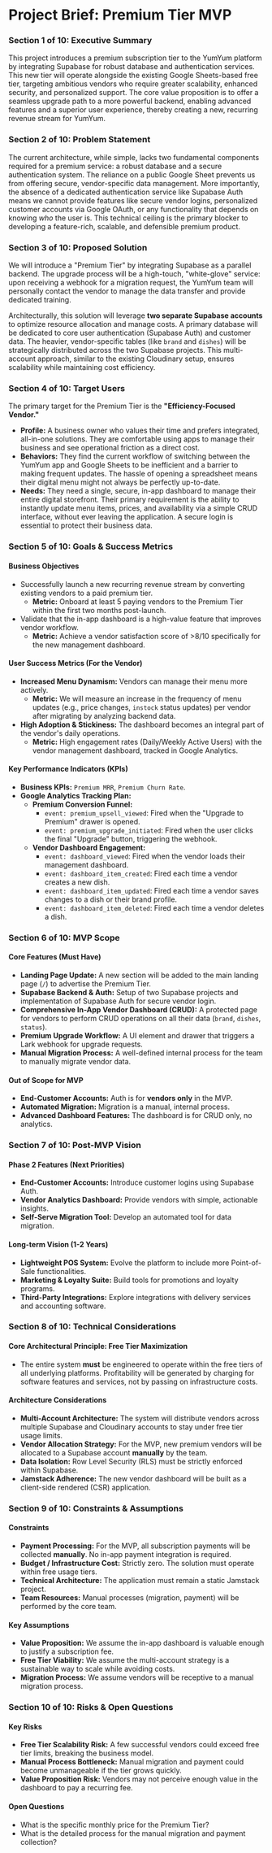 # Project Brief: Premium Tier MVP

### Section 1 of 10: Executive Summary
This project introduces a premium subscription tier to the YumYum platform by integrating Supabase for robust database and authentication services. This new tier will operate alongside the existing Google Sheets-based free tier, targeting ambitious vendors who require greater scalability, enhanced security, and personalized support. The core value proposition is to offer a seamless upgrade path to a more powerful backend, enabling advanced features and a superior user experience, thereby creating a new, recurring revenue stream for YumYum.

### Section 2 of 10: Problem Statement
The current architecture, while simple, lacks two fundamental components required for a premium service: a robust database and a secure authentication system. The reliance on a public Google Sheet prevents us from offering secure, vendor-specific data management. More importantly, the absence of a dedicated authentication service like Supabase Auth means we cannot provide features like secure vendor logins, personalized customer accounts via Google OAuth, or any functionality that depends on knowing *who* the user is. This technical ceiling is the primary blocker to developing a feature-rich, scalable, and defensible premium product.

### Section 3 of 10: Proposed Solution
We will introduce a "Premium Tier" by integrating Supabase as a parallel backend. The upgrade process will be a high-touch, "white-glove" service: upon receiving a webhook for a migration request, the YumYum team will personally contact the vendor to manage the data transfer and provide dedicated training.

Architecturally, this solution will leverage **two separate Supabase accounts** to optimize resource allocation and manage costs. A primary database will be dedicated to core user authentication (Supabase Auth) and customer data. The heavier, vendor-specific tables (like `brand` and `dishes`) will be strategically distributed across the two Supabase projects. This multi-account approach, similar to the existing Cloudinary setup, ensures scalability while maintaining cost efficiency.

### Section 4 of 10: Target Users
The primary target for the Premium Tier is the **"Efficiency-Focused Vendor."**
*   **Profile:** A business owner who values their time and prefers integrated, all-in-one solutions. They are comfortable using apps to manage their business and see operational friction as a direct cost.
*   **Behaviors:** They find the current workflow of switching between the YumYum app and Google Sheets to be inefficient and a barrier to making frequent updates. The hassle of opening a spreadsheet means their digital menu might not always be perfectly up-to-date.
*   **Needs:** They need a single, secure, in-app dashboard to manage their entire digital storefront. Their primary requirement is the ability to instantly update menu items, prices, and availability via a simple CRUD interface, without ever leaving the application. A secure login is essential to protect their business data.

### Section 5 of 10: Goals & Success Metrics
#### Business Objectives
*   Successfully launch a new recurring revenue stream by converting existing vendors to a paid premium tier.
    *   **Metric:** Onboard at least 5 paying vendors to the Premium Tier within the first two months post-launch.
*   Validate that the in-app dashboard is a high-value feature that improves vendor workflow.
    *   **Metric:** Achieve a vendor satisfaction score of >8/10 specifically for the new management dashboard.
#### User Success Metrics (For the Vendor)
*   **Increased Menu Dynamism:** Vendors can manage their menu more actively.
    *   **Metric:** We will measure an increase in the frequency of menu updates (e.g., price changes, `instock` status updates) per vendor after migrating by analyzing backend data.
*   **High Adoption & Stickiness:** The dashboard becomes an integral part of the vendor's daily operations.
    *   **Metric:** High engagement rates (Daily/Weekly Active Users) with the vendor management dashboard, tracked in Google Analytics.
#### Key Performance Indicators (KPIs)
*   **Business KPIs:** `Premium MRR`, `Premium Churn Rate`.
*   **Google Analytics Tracking Plan:**
    *   **Premium Conversion Funnel:**
        *   `event: premium_upsell_viewed`: Fired when the "Upgrade to Premium" drawer is opened.
        *   `event: premium_upgrade_initiated`: Fired when the user clicks the final "Upgrade" button, triggering the webhook.
    *   **Vendor Dashboard Engagement:**
        *   `event: dashboard_viewed`: Fired when the vendor loads their management dashboard.
        *   `event: dashboard_item_created`: Fired each time a vendor creates a new dish.
        *   `event: dashboard_item_updated`: Fired each time a vendor saves changes to a dish or their brand profile.
        *   `event: dashboard_item_deleted`: Fired each time a vendor deletes a dish.

### Section 6 of 10: MVP Scope
#### Core Features (Must Have)
*   **Landing Page Update:** A new section will be added to the main landing page (`/`) to advertise the Premium Tier.
*   **Supabase Backend & Auth:** Setup of two Supabase projects and implementation of Supabase Auth for secure vendor login.
*   **Comprehensive In-App Vendor Dashboard (CRUD):** A protected page for vendors to perform CRUD operations on all their data (`brand`, `dishes`, `status`).
*   **Premium Upgrade Workflow:** A UI element and drawer that triggers a Lark webhook for upgrade requests.
*   **Manual Migration Process:** A well-defined internal process for the team to manually migrate vendor data.
#### Out of Scope for MVP
*   **End-Customer Accounts:** Auth is for **vendors only** in the MVP.
*   **Automated Migration:** Migration is a manual, internal process.
*   **Advanced Dashboard Features:** The dashboard is for CRUD only, no analytics.

### Section 7 of 10: Post-MVP Vision
#### Phase 2 Features (Next Priorities)
*   **End-Customer Accounts:** Introduce customer logins using Supabase Auth.
*   **Vendor Analytics Dashboard:** Provide vendors with simple, actionable insights.
*   **Self-Serve Migration Tool:** Develop an automated tool for data migration.
#### Long-term Vision (1-2 Years)
*   **Lightweight POS System:** Evolve the platform to include more Point-of-Sale functionalities.
*   **Marketing & Loyalty Suite:** Build tools for promotions and loyalty programs.
*   **Third-Party Integrations:** Explore integrations with delivery services and accounting software.

### Section 8 of 10: Technical Considerations
#### Core Architectural Principle: Free Tier Maximization
*   The entire system **must** be engineered to operate within the free tiers of all underlying platforms. Profitability will be generated by charging for software features and services, not by passing on infrastructure costs.
#### Architecture Considerations
*   **Multi-Account Architecture:** The system will distribute vendors across multiple Supabase and Cloudinary accounts to stay under free tier usage limits.
*   **Vendor Allocation Strategy:** For the MVP, new premium vendors will be allocated to a Supabase account **manually** by the team.
*   **Data Isolation:** Row Level Security (RLS) must be strictly enforced within Supabase.
*   **Jamstack Adherence:** The new vendor dashboard will be built as a client-side rendered (CSR) application.

### Section 9 of 10: Constraints & Assumptions
#### Constraints
*   **Payment Processing:** For the MVP, all subscription payments will be collected **manually**. No in-app payment integration is required.
*   **Budget / Infrastructure Cost:** Strictly zero. The solution must operate within free usage tiers.
*   **Technical Architecture:** The application must remain a static Jamstack project.
*   **Team Resources:** Manual processes (migration, payment) will be performed by the core team.
#### Key Assumptions
*   **Value Proposition:** We assume the in-app dashboard is valuable enough to justify a subscription fee.
*   **Free Tier Viability:** We assume the multi-account strategy is a sustainable way to scale while avoiding costs.
*   **Migration Process:** We assume vendors will be receptive to a manual migration process.

### Section 10 of 10: Risks & Open Questions
#### Key Risks
*   **Free Tier Scalability Risk:** A few successful vendors could exceed free tier limits, breaking the business model.
*   **Manual Process Bottleneck:** Manual migration and payment could become unmanageable if the tier grows quickly.
*   **Value Proposition Risk:** Vendors may not perceive enough value in the dashboard to pay a recurring fee.
#### Open Questions
*   What is the specific monthly price for the Premium Tier?
*   What is the detailed process for the manual migration and payment collection?